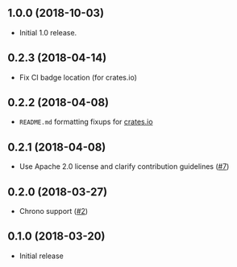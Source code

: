 ## 1.0.0 (2018-10-03)

- Initial 1.0 release.

## 0.2.3 (2018-04-14)

- Fix CI badge location (for crates.io)

## 0.2.2 (2018-04-08)

- `README.md` formatting fixups for [crates.io](https://crates.io)

## 0.2.1 (2018-04-08)

- Use Apache 2.0 license and clarify contribution guidelines ([#7])

## 0.2.0 (2018-03-27)

- Chrono support ([#2])

## 0.1.0 (2018-03-20)

- Initial release

[#7]: https://github.com/iqlusioninc/crates/pull/7
[#2]: https://github.com/iqlusioninc/crates/pull/2
